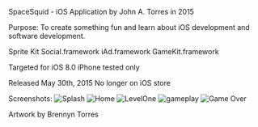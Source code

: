 SpaceSquid - iOS Application by John A. Torres in 2015

Purpose: To create something fun and learn about iOS development and software development.

Sprite Kit
Social.framework
iAd.framework
GameKit.framework

Targeted for iOS 8.0
iPhone tested only

Released May 30th, 2015
No longer on iOS store

Screenshots:
![Splash](https://raw.github.com/jandrewtorres/SpaceSquid/master/SpaceSquid/Images.xcassets/SplashSS.png)
![Home](https://raw.github.com/jandrewtorres/SpaceSquid/master/SpaceSquid/Images.xcassets/StartSS.png)
![LevelOne](https://raw.github.com/jandrewtorres/SpaceSquid/master/SpaceSquid/Images.xcassets/InitialSS.png)
![gameplay](https://raw.github.com/jandrewtorres/SpaceSquid/master/SpaceSquid/Images.xcassets/gameplay.png)
![Game Over](https://raw.github.com/jandrewtorres/SpaceSquid/master/SpaceSquid/Images.xcassets/GameOverSS.png)

Artwork by Brennyn Torres
